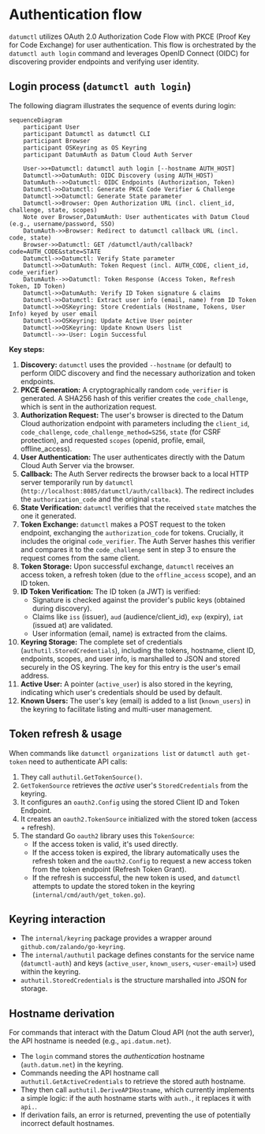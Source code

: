 # Authentication flow

`datumctl` utilizes OAuth 2.0 Authorization Code Flow with PKCE (Proof Key for
Code Exchange) for user authentication. This flow is orchestrated by the
`datumctl auth login` command and leverages OpenID Connect (OIDC) for
discovering provider endpoints and verifying user identity.

## Login process (`datumctl auth login`)

The following diagram illustrates the sequence of events during login:

```mermaid
sequenceDiagram
    participant User
    participant Datumctl as datumctl CLI
    participant Browser
    participant OSKeyring as OS Keyring
    participant DatumAuth as Datum Cloud Auth Server

    User->>+Datumctl: datumctl auth login [--hostname AUTH_HOST]
    Datumctl->>DatumAuth: OIDC Discovery (using AUTH_HOST)
    DatumAuth-->>Datumctl: OIDC Endpoints (Authorization, Token)
    Datumctl->>Datumctl: Generate PKCE Code Verifier & Challenge
    Datumctl->>Datumctl: Generate State parameter
    Datumctl->>Browser: Open Authorization URL (incl. client_id, challenge, state, scopes)
    Note over Browser,DatumAuth: User authenticates with Datum Cloud (e.g., username/password, SSO)
    DatumAuth->>Browser: Redirect to datumctl callback URL (incl. code, state)
    Browser->>Datumctl: GET /datumctl/auth/callback?code=AUTH_CODE&state=STATE
    Datumctl->>Datumctl: Verify State parameter
    Datumctl->>DatumAuth: Token Request (incl. AUTH_CODE, client_id, code_verifier)
    DatumAuth-->>Datumctl: Token Response (Access Token, Refresh Token, ID Token)
    Datumctl->>DatumAuth: Verify ID Token signature & claims
    Datumctl->>Datumctl: Extract user info (email, name) from ID Token
    Datumctl->>OSKeyring: Store Credentials (Hostname, Tokens, User Info) keyed by user email
    Datumctl->>OSKeyring: Update Active User pointer
    Datumctl->>OSKeyring: Update Known Users list
    Datumctl-->>-User: Login Successful
```

**Key steps:**

1.  **Discovery:** `datumctl` uses the provided `--hostname` (or default) to
    perform OIDC discovery and find the necessary authorization and token
    endpoints.
2.  **PKCE Generation:** A cryptographically random `code_verifier` is
    generated. A SHA256 hash of this verifier creates the `code_challenge`,
    which is sent in the authorization request.
3.  **Authorization Request:** The user's browser is directed to the Datum
    Cloud authorization endpoint with parameters including the `client_id`,
    `code_challenge`, `code_challenge_method=S256`, `state` (for CSRF
    protection), and requested `scopes` (openid, profile, email,
    offline_access).
4.  **User Authentication:** The user authenticates directly with the Datum
    Cloud Auth Server via the browser.
5.  **Callback:** The Auth Server redirects the browser back to a local HTTP
    server temporarily run by `datumctl`
    (`http://localhost:8085/datumctl/auth/callback`). The redirect includes the
    `authorization_code` and the original `state`.
6.  **State Verification:** `datumctl` verifies that the received `state`
    matches the one it generated.
7.  **Token Exchange:** `datumctl` makes a POST request to the token endpoint,
    exchanging the `authorization_code` for tokens. Crucially, it includes the
    original `code_verifier`. The Auth Server hashes this verifier and compares
    it to the `code_challenge` sent in step 3 to ensure the request comes from
    the same client.
8.  **Token Storage:** Upon successful exchange, `datumctl` receives an access
    token, a refresh token (due to the `offline_access` scope), and an ID
    token.
9.  **ID Token Verification:** The ID token (a JWT) is verified:
    *   Signature is checked against the provider's public keys (obtained
        during discovery).
    *   Claims like `iss` (issuer), `aud` (audience/client\_id), `exp` (expiry),
        `iat` (issued at) are validated.
    *   User information (email, name) is extracted from the claims.
10. **Keyring Storage:** The complete set of credentials
    (`authutil.StoredCredentials`), including the tokens, hostname, client ID,
    endpoints, scopes, and user info, is marshalled to JSON and stored
    securely in the OS keyring. The key for this entry is the user's email
    address.
11. **Active User:** A pointer (`active_user`) is also stored in the keyring,
    indicating which user's credentials should be used by default.
12. **Known Users:** The user's key (email) is added to a list (`known_users`)
    in the keyring to facilitate listing and multi-user management.

## Token refresh & usage

When commands like `datumctl organizations list` or
`datumctl auth get-token` need to authenticate API calls:

1.  They call `authutil.GetTokenSource()`.
2.  `GetTokenSource` retrieves the *active* user's `StoredCredentials` from the
    keyring.
3.  It configures an `oauth2.Config` using the stored Client ID and Token
    Endpoint.
4.  It creates an `oauth2.TokenSource` initialized with the stored token
    (access + refresh).
5.  The standard Go `oauth2` library uses this `TokenSource`:
    *   If the access token is valid, it's used directly.
    *   If the access token is expired, the library automatically uses the
        refresh token and the `oauth2.Config` to request a new access token
        from the token endpoint (Refresh Token Grant).
    *   If the refresh is successful, the new token is used, and `datumctl`
        attempts to update the stored token in the keyring
        (`internal/cmd/auth/get_token.go`).

## Keyring interaction

*   The `internal/keyring` package provides a wrapper around
    `github.com/zalando/go-keyring`.
*   The `internal/authutil` package defines constants for the service name
    (`datumctl-auth`) and keys (`active_user`, `known_users`, `<user-email>`)
    used within the keyring.
*   `authutil.StoredCredentials` is the structure marshalled into JSON for
    storage.

## Hostname derivation

For commands that interact with the Datum Cloud API (not the auth server), the
API hostname is needed (e.g., `api.datum.net`).

*   The `login` command stores the *authentication* hostname (`auth.datum.net`)
    in the keyring.
*   Commands needing the API hostname call `authutil.GetActiveCredentials` to
    retrieve the stored auth hostname.
*   They then call `authutil.DeriveAPIHostname`, which currently implements a
    simple logic: if the auth hostname starts with `auth.`, it replaces it with
    `api.`.
*   If derivation fails, an error is returned, preventing the use of
    potentially incorrect default hostnames.

